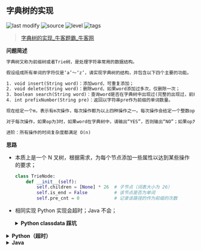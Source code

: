 ## 字典树的实现
<!--START_SECTION:badge-->

![last modify](https://img.shields.io/static/v1?label=last%20modify&message=2022-10-10%2003%3A17%3A06&color=yellowgreen&style=flat-square)
![source](https://img.shields.io/static/v1?label=source&message=%E7%89%9B%E5%AE%A2&color=green&style=flat-square)
![level](https://img.shields.io/static/v1?label=level&message=%E4%B8%AD%E7%AD%89&color=yellow&style=flat-square)
![tags](https://img.shields.io/static/v1?label=tags&message=%E8%AE%BE%E8%AE%A1&color=orange&style=flat-square)

<!--END_SECTION:badge-->
<!--info
tags: [设计]
source: 牛客
level: 中等
number: '0124'
name: 字典树的实现
companies: []
-->

> [字典树的实现_牛客题霸_牛客网](https://www.nowcoder.com/practice/a55a584bc0ca4a83a272680174be113b)

<summary><b>问题简述</b></summary>

```txt
字典树又称为前缀树或者Trie树，是处理字符串常用的数据结构。

假设组成所有单词的字符仅是‘a’～‘z’，请实现字典树的结构，并包含以下四个主要的功能。

1. void insert(String word)：添加word，可重复添加；
2. void delete(String word)：删除word，如果word添加过多次，仅删除一次；
3. boolean search(String word)：查询word是否在字典树中出现过(完整的出现过，前缀式不算)；
4. int prefixNumber(String pre)：返回以字符串pre作为前缀的单词数量。

现在给定一个m，表示有m次操作，每次操作都为以上四种操作之一。每次操作会给定一个整数op和一个字符串word，op代表一个操作码，如果op为1，则代表添加word，op为2则代表删除word，op为3则代表查询word是否在字典树中，op为4代表返回以word为前缀的单词数量（数据保证不会删除不存在的word）。

对于每次操作，如果op为3时，如果word在字典树中，请输出“YES”，否则输出“NO”；如果op为4时，请输出返回以word为前缀的单词数量，其它情况不输出。

进阶：所有操作的时间复杂度都满足 O(n)
```

<!-- 
<details><summary><b>详细描述</b></summary>

```txt
```

</details>
-->

<!-- <div align="center"><img src="../../../_assets/xxx.png" height="300" /></div> -->

<summary><b>思路</b></summary>

- 本质上是一个 N 叉树，根据需求，为每个节点添加一些属性以达到某些操作的要求；
    ```python
    class TrieNode:
        def __init__(self):
            self.children = [None] * 26  # 子节点（词表大小为 26）
            self.is_end = False          # 该节点是否为单词
            self.pre_cnt = 0             # 记录该路径的作为前缀的次数
    ```
- 相同实现 Python 实现会超时；Java 不会；

    <details><summary><b>Python classdata 踩坑</b></summary>
    
    ```python
    @dataclass
    class TrieNode:
        children = [None] * 26  # 所有 node 的 children 都指向同一个引用
        is_end = False
        pre_cnt = 0

        # def __post_init__(self):

    t1 = TrieNode()
    t2 = TrieNode()

    print(t1.children is t2.children)  # True

    # 正确设置默认值的方法是使用 __post_init__
    @dataclass
    class TrieNode:
        children = None
        is_end = False  # 基本类型没有关系
        pre_cnt = 0

        def __post_init__(self):
            self.children = [None] * 26


    t1 = TrieNode()
    t2 = TrieNode()

    print(t1.children is t2.children)  # False
    ```

    </details>

<details><summary><b>Python（超时）</b></summary>

```python
class TrieNode:
    def __init__(self):
        self.is_end = False
        self.children = [None] * 26
        self.pre_cnt = 0

class Trie:
    
    root = TrieNode()
    
    def insert(self, word):
        cur = self.root
        for c in word:
            idx = ord(c) - ord('a')
            if not cur.children[idx]:
                cur.children[idx] = TrieNode()
            cur = cur.children[idx]
            cur.pre_cnt += 1
        cur.is_end = True
    
    def delete(self, word):
        # 只有存在的情况再进行删除
        if not self.search(word): return
            
        cur = self.root
        for c in word:
            idx = ord(c) - ord('a')
            cur = cur.children[idx]
            cur.pre_cnt -= 1
        
        if cur.pre_cnt == 0:
            cur.is_end = False
    
    def search(self, word):
        cur = self.root
        for c in word:
            idx = ord(c) - ord('a')
            if not cur.children[idx]:
                return False
            cur = cur.children[idx]
            
        return cur.is_end
    
    def prefixNumber(self, pre):
        cur = self.root
        for c in pre:
            idx = ord(c) - ord('a')
            if not cur.children[idx]:
                return 0
            cur = cur.children[idx]
            if cur.pre_cnt == 0:
                return 0
        
        return cur.pre_cnt

    
class Solution:
    def trieU(self , operators: List[List[str]]) -> List[str]:
        
        trie = Trie()
        ret = []
        for i, w in operators:
            if i == '1':
                trie.insert(w)
            elif i == '2':
                trie.delete(w)
            elif i == '3':
                r = 'YES' if trie.search(w) else 'NO'
                ret.append(r)
            else:
                r = str(trie.prefixNumber(w))
                ret.append(r)
        
        return ret
```

</details>


<details><summary><b>Java</b></summary>

```java
import java.util.*;

class TrieNode {
    TrieNode[] children;  // 子节点
    boolean is_end;
    int pre_cnt;
    
    TrieNode() {
        children = new TrieNode[26];
        pre_cnt = 0;
        is_end = false;
    }
}

class Trie {
    TrieNode root = new TrieNode();

    Trie() { }

    void insert(String word) {
        TrieNode node = root;
        for (char c : word.toCharArray()) {
            if (node.children[c - 'a'] == null) {
                node.children[c - 'a'] = new TrieNode();
            }
            node = node.children[c - 'a'];
            node.pre_cnt++;
        }
        node.is_end = true;
    }

    void delete(String word) {
        // 只有存在的情况再进行删除（虽然没有这句也能 AC）
        if (!search(word)) return;

        TrieNode node = root;
        for (char c : word.toCharArray()) {
            node = node.children[c - 'a'];
            node.pre_cnt--;
        }
        if (node.pre_cnt == 0) {
            node.is_end = false;
        }
    }

    boolean search(String word) {
        TrieNode node = root;
        for (char c : word.toCharArray()) {
            if (node.children[c - 'a'] == null) {
                return false;
            }
            node = node.children[c - 'a'];
        }

        return node.is_end;
    }

    int prefixNumber(String pre) {
        TrieNode node = root;
        for (char c : pre.toCharArray()) {
            if (node.children[c - 'a'] == null) {
                return 0;
            }
            node = node.children[c - 'a'];
        }

        return node.pre_cnt;
    }
}

public class Solution {
    /**
     * @param operators string字符串二维数组 the ops
     * @return string字符串一维数组
     */
    public String[] trieU(String[][] operators) {

        ArrayList<String> ret = new ArrayList<>();
        Trie trie = new Trie();

        for (String[] opera : operators) {
            if (opera[0].equals("1")) {
                trie.insert(opera[1]);
            } else if (opera[0].equals("2")) {
                trie.delete(opera[1]);
            } else if (opera[0].equals("3")) {
                ret.add(trie.search(opera[1]) ? "YES" : "NO");
            } else if (opera[0].equals("4")) {
                ret.add(String.valueOf(trie.prefixNumber(opera[1])));
            }
        }
        
        String[] ans = new String[ret.size()];
        ret.toArray(ans);
        return ans;
    }
}
```

</details>